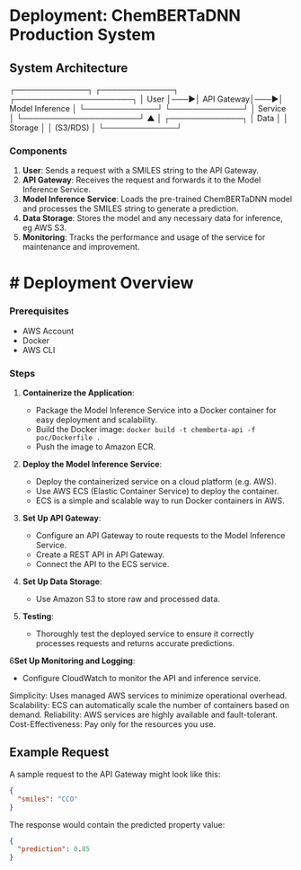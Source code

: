 # Deployment: ChemBERTaDNN Production System


## **System Architecture**

┌─────────────┐    ┌─────────────┐    ┌─────────────────────┐
│   User      │───▶│  API Gateway│───▶│ Model Inference     │
└─────────────┘    └─────────────┘    │   Service           │
                                      └─────────────────────┘
                                          ▲
                                          │
                                   ┌─────────────┐
                                   │   Data      │
                                   │  Storage    │
                                   │  (S3/RDS)   │
                                   └─────────────┘

### **Components**
1. **User**: Sends a request with a SMILES string to the API Gateway.
2. **API Gateway**: Receives the request and forwards it to the Model Inference Service.
3. **Model Inference Service**: Loads the pre-trained ChemBERTaDNN model and processes the SMILES string to generate a prediction.
4. **Data Storage**: Stores the model and any necessary data for inference, eg AWS S3. 
5. **Monitoring**: Tracks the performance and usage of the service for maintenance and improvement.

# # Deployment Overview
### **Prerequisites**
- AWS Account
- Docker
- AWS CLI

### **Steps**
1. **Containerize the Application**:
   - Package the Model Inference Service into a Docker container for easy deployment and scalability.
   - Build the Docker image: `docker build -t chemberta-api -f poc/Dockerfile .`
   - Push the image to Amazon ECR.

2. **Deploy the Model Inference Service**:  
   - Deploy the containerized service on a cloud platform (e.g. AWS).
   - Use AWS ECS (Elastic Container Service) to deploy the container. 
   - ECS is a simple and scalable way to run Docker containers in AWS.

3. **Set Up API Gateway**:
   - Configure an API Gateway to route requests to the Model Inference Service.
   - Create a REST API in API Gateway.
   - Connect the API to the ECS service.

4. **Set Up Data Storage**:
   - Use Amazon S3 to store raw and processed data.
   
5. **Testing**: 
   - Thoroughly test the deployed service to ensure it correctly processes requests and returns accurate predictions.

6**Set Up Monitoring and Logging**:
   - Configure CloudWatch to monitor the API and inference service.


Simplicity: Uses managed AWS services to minimize operational overhead.
Scalability: ECS can automatically scale the number of containers based on demand.
Reliability: AWS services are highly available and fault-tolerant.
Cost-Effectiveness: Pay only for the resources you use.

## Example Request
A sample request to the API Gateway might look like this:

```json
{
  "smiles": "CCO"
}
```
The response would contain the predicted property value:

```json
{
  "prediction": 0.85
}
```
